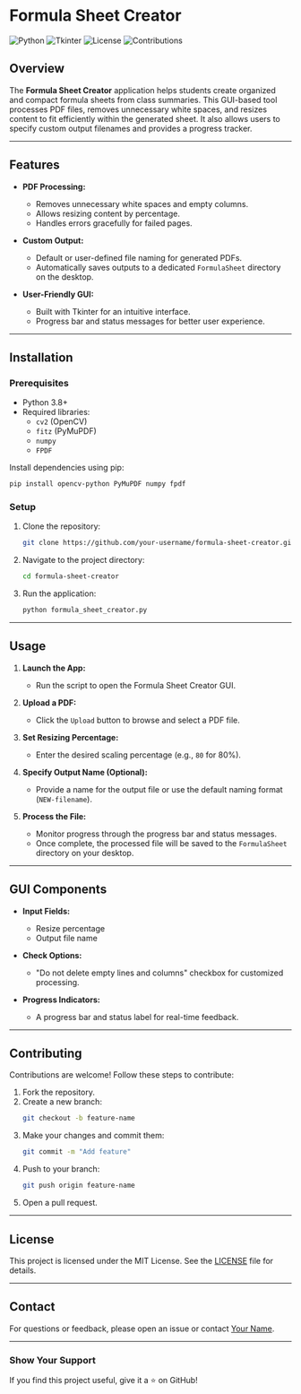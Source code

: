 # Formula Sheet Creator

![Python](https://img.shields.io/badge/python-v3.8%2B-blue)
![Tkinter](https://img.shields.io/badge/Tkinter-GUI-yellow)
![License](https://img.shields.io/badge/license-MIT-green)
![Contributions](https://img.shields.io/badge/contributions-welcome-brightgreen)

## Overview

The **Formula Sheet Creator** application helps students create organized and compact formula sheets from class summaries. This GUI-based tool processes PDF files, removes unnecessary white spaces, and resizes content to fit efficiently within the generated sheet. It also allows users to specify custom output filenames and provides a progress tracker.

---

## Features

- **PDF Processing:**
  - Removes unnecessary white spaces and empty columns.
  - Allows resizing content by percentage.
  - Handles errors gracefully for failed pages.

- **Custom Output:**
  - Default or user-defined file naming for generated PDFs.
  - Automatically saves outputs to a dedicated `FormulaSheet` directory on the desktop.

- **User-Friendly GUI:**
  - Built with Tkinter for an intuitive interface.
  - Progress bar and status messages for better user experience.

---

## Installation

### Prerequisites

- Python 3.8+
- Required libraries:
  - `cv2` (OpenCV)
  - `fitz` (PyMuPDF)
  - `numpy`
  - `FPDF`

Install dependencies using pip:
```bash
pip install opencv-python PyMuPDF numpy fpdf
```

### Setup

1. Clone the repository:
   ```bash
   git clone https://github.com/your-username/formula-sheet-creator.git
   ```

2. Navigate to the project directory:
   ```bash
   cd formula-sheet-creator
   ```

3. Run the application:
   ```bash
   python formula_sheet_creator.py
   ```

---

## Usage

1. **Launch the App:**
   - Run the script to open the Formula Sheet Creator GUI.

2. **Upload a PDF:**
   - Click the `Upload` button to browse and select a PDF file.

3. **Set Resizing Percentage:**
   - Enter the desired scaling percentage (e.g., `80` for 80%).

4. **Specify Output Name (Optional):**
   - Provide a name for the output file or use the default naming format (`NEW-filename`).

5. **Process the File:**
   - Monitor progress through the progress bar and status messages.
   - Once complete, the processed file will be saved to the `FormulaSheet` directory on your desktop.

---

## GUI Components

- **Input Fields:**
  - Resize percentage
  - Output file name

- **Check Options:**
  - "Do not delete empty lines and columns" checkbox for customized processing.

- **Progress Indicators:**
  - A progress bar and status label for real-time feedback.

---

## Contributing

Contributions are welcome! Follow these steps to contribute:

1. Fork the repository.
2. Create a new branch:
   ```bash
   git checkout -b feature-name
   ```
3. Make your changes and commit them:
   ```bash
   git commit -m "Add feature"
   ```
4. Push to your branch:
   ```bash
   git push origin feature-name
   ```
5. Open a pull request.

---

## License

This project is licensed under the MIT License. See the [LICENSE](LICENSE) file for details.

---

## Contact

For questions or feedback, please open an issue or contact [Your Name](mailto:your-email@example.com).

---

### Show Your Support

If you find this project useful, give it a ⭐ on GitHub!
